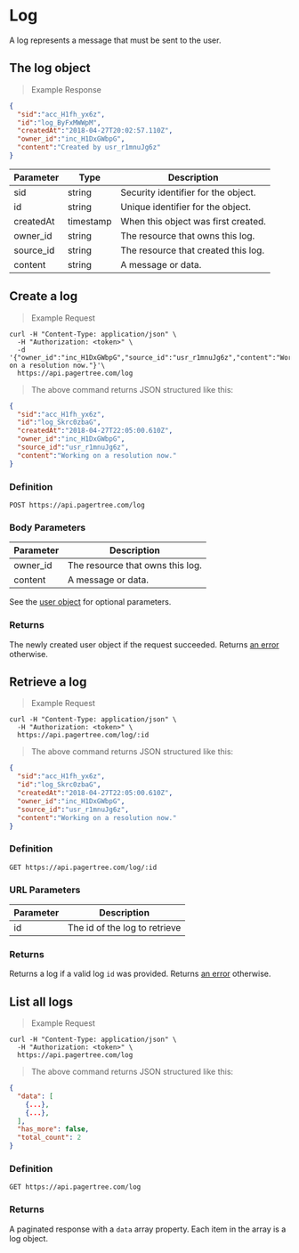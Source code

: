 # Log

A log represents a message that must be sent to the user.

## The log object

> Example Response

```json
{
  "sid":"acc_H1fh_yx6z",
  "id":"log_ByFxMWWpM",
  "createdAt":"2018-04-27T20:02:57.110Z",
  "owner_id":"inc_H1DxGWbpG",
  "content":"Created by usr_r1mnuJg6z"
}
```

Parameter | Type | Description
--------- | ---- | -----------
sid | string | Security identifier for the object.
id | string | Unique identifier for the object.
createdAt | timestamp | When this object was first created.
owner_id | string | The resource that owns this log.
source_id | string | The resource that created this log.
content | string | A message or data.

## Create a log

> Example Request

```shell
curl -H "Content-Type: application/json" \
  -H "Authorization: <token>" \
  -d '{"owner_id":"inc_H1DxGWbpG","source_id":"usr_r1mnuJg6z","content":"Working on a resolution now."}'\
  https://api.pagertree.com/log
```

> The above command returns JSON structured like this:

```json
{
  "sid":"acc_H1fh_yx6z",
  "id":"log_Skrc0zbaG",
  "createdAt":"2018-04-27T22:05:00.610Z",
  "owner_id":"inc_H1DxGWbpG",
  "source_id":"usr_r1mnuJg6z",
  "content":"Working on a resolution now."
}
```

### Definition

`POST https://api.pagertree.com/log`

### Body Parameters

Parameter | Description
--------- | -----------
owner_id | The resource that owns this log.
content | A message or data.

See the [user object](#the-user-object) for optional parameters.

### Returns

The newly created user object if the request succeeded. Returns [an error](#errors) otherwise.

## Retrieve a log

> Example Request

```shell
curl -H "Content-Type: application/json" \
  -H "Authorization: <token>" \
  https://api.pagertree.com/log/:id
```

> The above command returns JSON structured like this:

```json
{
  "sid":"acc_H1fh_yx6z",
  "id":"log_Skrc0zbaG",
  "createdAt":"2018-04-27T22:05:00.610Z",
  "owner_id":"inc_H1DxGWbpG",
  "source_id":"usr_r1mnuJg6z",
  "content":"Working on a resolution now."
}
```

### Definition

`GET https://api.pagertree.com/log/:id`

### URL Parameters

Parameter | Description
--------- | -----------
id | The id of the log to retrieve

### Returns
Returns a log if a valid log `id` was provided. Returns [an error](#errors) otherwise.

## List all logs

> Example Request

```shell
curl -H "Content-Type: application/json" \
  -H "Authorization: <token>" \
  https://api.pagertree.com/log
```

> The above command returns JSON structured like this:

```json
{
  "data": [
    {...},
    {...},
  ],
  "has_more": false,
  "total_count": 2
}
```

### Definition

`GET https://api.pagertree.com/log`

### Returns
A paginated response with a `data` array property. Each item in the array is a log object.
